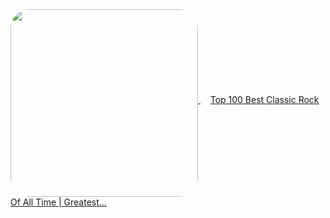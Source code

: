 <!--2023-12-31 01:44:51-->
<div>
<a class="nodecor" href=https://www.youtube.com/watch?v=UgfsbL-uHOA>
  <img src="https://i.ytimg.com/vi/UgfsbL-uHOA/hqdefault.jpg" width="300px" align="middle" alt="" style="border-radius:10%">
</a>
&nbsp;&nbsp;&nbsp;
<a class="nodecor" href="https://www.youtube.com/watch?v=UgfsbL-uHOA">Top 100 Best Classic Rock Of All Time | Greatest...</a>
</div>
